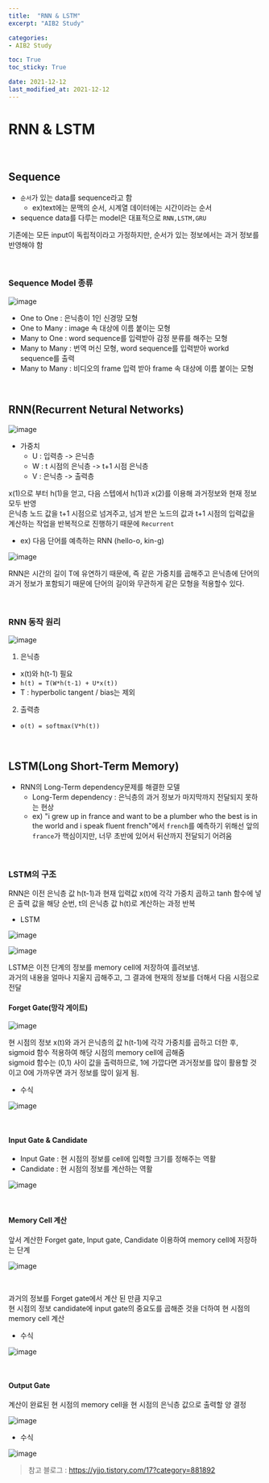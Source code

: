 ```yaml
---
title:  "RNN & LSTM"
excerpt: "AIB2 Study"

categories:
- AIB2 Study

toc: True
toc_sticky: True

date: 2021-12-12
last_modified_at: 2021-12-12
---
```

# RNN & LSTM

<br>


## Sequence

- `순서`가 있는 data를 sequence라고 함
  - ex)text에는 문맥의 순서, 시계열 데이터에는 시간이라는 순서
- sequence data를 다루는 model은 대표적으로 `RNN,LSTM,GRU` 

기존에는 모든 input이 독립적이라고 가정하지만, 순서가 있는 정보에서는 과거 정보를 반영해야 함

<br>

### Sequence Model 종류

![image](https://user-images.githubusercontent.com/76996686/145823877-6b60422c-7a99-47c4-b41f-26b5b07da463.png)

- One to One : 은닉층이 1인 신경망 모형
- One to Many : image 속 대상에 이름 붙이는 모형
- Many to One : word sequence를 입력받아 감정 분류를 해주는 모형
- Many to Many : 번역 머신 모형, word sequence를 입력받아 workd sequence를 출력
- Many to Many : 비디오의 frame 입력 받아 frame 속 대상에 이름 붙이는 모형

<br>

## RNN(Recurrent Netural Networks)

![image](https://user-images.githubusercontent.com/76996686/145819650-2c8210b5-469e-4661-a3c9-f42dbb2340e1.png)

- 가중치
  - U : 입력층 -> 은닉층
  - W : t 시점의 은닉층 -> t+1 시점 은닉층
  - V : 은닉층 -> 출력층

x(1)으로 부터 h(1)을 얻고, 다음 스텝에서 h(1)과 x(2)를 이용해 과거정보와 현재 정보 모두 반영<br>
은닉층 노드 값을 t+1 시점으로 넘겨주고, 넘겨 받은 노드의 값과 t+1 시점의 입력값을 계산하는 작업을 반복적으로 진행하기 때문에 `Recurrent`

- ex) 다음 단어를 예측하는 RNN (hello-o, kin-g)

![image](https://user-images.githubusercontent.com/76996686/145820539-9c35f17f-f0a1-4a49-a926-c74cf8a5fc74.png)

RNN은 시간의 길이 T에 유연하기 때문에, 즉 같은 가중치를 곱해주고 은닉층에 단어의 과거 정보가 포함되기 때문에 단어의 길이와 무관하게 같은 모형을 적용할수 있다.

<br>

### RNN 동작 원리

![image](https://user-images.githubusercontent.com/76996686/145824453-c1b8c3ea-c365-468a-bf5a-ccade10dfb15.png)

1. 은닉층
  - x(t)와 h(t-1) 필요
  - `h(t) = T(W*h(t-1) + U*x(t))` 
  - T : hyperbolic tangent / bias는 제외

2. 출력층
  - `o(t) = softmax(V*h(t))`

<br>

## LSTM(Long Short-Term Memory)

- RNN의 Long-Term dependency문제를 해결한 모델
  - Long-Term dependency : 은닉층의 과거 정보가 마지막까지 전달되지 못하는 현상
  - ex) "i grew up in france and want to be a plumber who the best is in the world and i speak fluent french"에서 `french`를 예측하기 위해선 앞의 `france`가 핵심이지만, 너무 초반에 있어서 뒤산까지 전달되기 어려움

<br>

### LSTM의 구조

RNN은 이전 은닉층 값 h(t-1)과 현재 입력값 x(t)에 각각 가중치 곱하고 tanh 함수에 넣은 출력 값을 해당 순번, t의 은닉층 값 h(t)로 계산하는 과정 반복

- LSTM

![image](https://user-images.githubusercontent.com/76996686/145826965-dcea85e2-f454-4daf-9758-40350e074435.png)

![image](https://user-images.githubusercontent.com/76996686/145827112-f41e1acc-c376-42f4-91c2-2fe19416f150.png)

LSTM은 이전 단계의 정보를 memory cell에 저장하여 흘려보냄.<br>
과거의 내용을 얼마나 지울지 곱해주고, 그 결과에 현재의 정보를 더해서 다음 시점으로 전달

#### Forget Gate(망각 게이트)

![image](https://user-images.githubusercontent.com/76996686/145827870-5fdb7619-c718-4bac-9ff1-d6b77dfab15a.png)

현 시점의 정보 x(t)와 과거 은닉층의 값 h(t-1)에 각각 가중치를 곱하고 더한 후, sigmoid 함수 적용하여 해당 시점의 memory cell에 곱해줌<br>
sigmoid 함수는 (0,1) 사이 값을 출력하므로, 1에 가깝다면 과거정보를 많이 활용할 것이고 0에 가까우면 과거 정보를 많이 잃게 됨.

- 수식

![image](https://user-images.githubusercontent.com/76996686/145828275-a42039ab-cde4-4053-805f-9e2f22c45f8e.png)

<br>

#### Input Gate & Candidate

- Input Gate : 현 시점의 정보를 cell에 입력할 크기를 정해주는 역활
- Candidate : 현 시점의 정보를 계산하는 역활

![image](https://user-images.githubusercontent.com/76996686/145828575-73decfb4-5adf-4394-b7cc-333318a841bc.png)

<br>

#### Memory Cell 계산

앞서 계산한 Forget gate, Input gate, Candidate 이용하여 memory cell에 저장하는 단계

![image](https://user-images.githubusercontent.com/76996686/145829116-751ad812-a25c-4f10-a732-c3ce87fda822.png)

<br>

과거의 정보를 Forget gate에서 계산 된 만큼 지우고<br>
현 시점의 정보 candidate에 input gate의 중요도를 곱해준 것을 더하여 현 시점의 memory cell 계산

- 수식

![image](https://user-images.githubusercontent.com/76996686/145829168-26723115-e85b-4ddd-abcc-ee91ad5ceb92.png)

<br>

#### Output Gate

계산이 완료된 현 시점의 memory cell을 현 시점의 은닉층 값으로 출력할 양 결정

![image](https://user-images.githubusercontent.com/76996686/145829386-3bd00029-5625-4946-bb1e-9b1eeca2efc2.png)

- 수식

![image](https://user-images.githubusercontent.com/76996686/145829439-26faa6f4-1d56-4de5-b088-9450763e36a6.png)



> 참고 블로그 : https://yjjo.tistory.com/17?category=881892
